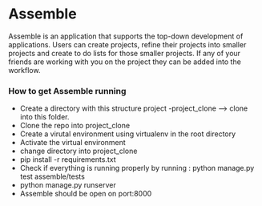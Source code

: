 <h1>Assemble</h1>

<p> Assemble is an application that supports the top-down development of applications. Users can create projects, refine their projects into smaller projects and create to do lists for those smaller projects. If any of your friends are working with you on the project they can be added into the workflow. </p>

<h3> How to get Assemble running</h3>
<ul>
  <li> Create a directory with this structure
    project
      -project_clone --> clone into this folder.
  </li>
  <li> Clone the repo into project_clone </li>
  <li> Create a virutal environment using virtualenv in the root directory </li>
  <li> Activate the virtual environment </li>
  <li> change directory into project_clone </li>
  <li> pip install -r requirements.txt </li>
  <li> Check if everything is running properly by running : python manage.py test assemble/tests </li>
  <li> python manage.py runserver </li>
  <li> Assemble should be open on port:8000 </li>
